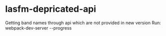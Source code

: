 # lasfm-depricated-api
Getting band names through api which are not provided in new version
Run: webpack-dev-server --progress

